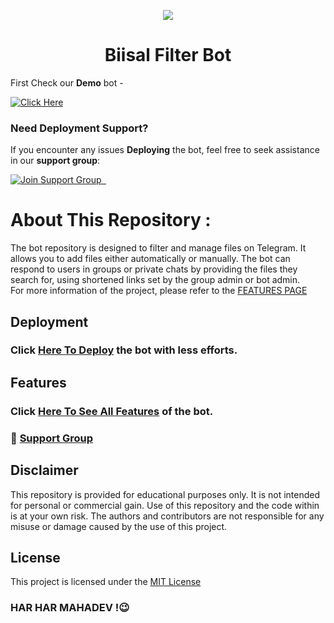 <p align="center">
  <img src="https://graph.org/file/a5f6da40168d19a3bedb8.jpg">
</p>
<h1 align="center">
  Biisal Filter Bot
</h1>

First Check our **Demo** bot -

[![Click Here](https://img.shields.io/badge/Demo%20Bot-Click%20Here-blue?style=flat&logo=telegram&labelColor=white&link=https://t.me/ftmpremiumbot)](https://t.me/ftmpremiumbot)

### Need Deployment Support?

If you encounter any issues **Deploying** the bot, feel free to seek assistance in our **support group**:

[![Join Support Group    ](https://img.shields.io/badge/Join%20Support%20Group-Click%20Here-blue?style=flat&logo=telegram&labelColor=white&link=https://t.me/ftmbotzsupport)](https://t.me/ftmbotzsupport)

# About This Repository :

The bot repository is designed to filter and manage files on Telegram. It allows you to add files either automatically or manually. The bot can respond to users in groups or private chats by providing the files they search for, using shortened links set by the group admin or bot admin.
<br>
For more information of the project, please refer to the [FEATURES PAGE](https://github.com/biisal/ftmdeveloperz/ftm-ultrabot/blob/FTM-BOTZ/readme/FEATURES.md)

## Deployment

### Click [Here To Deploy](https://github.com/biisal/biisal-filter-bot/blob/main/readme/DEPLOYMENT.md) the bot with less efforts.

## Features

### Click [Here To See All Features](https://github.com/biisal/biisal-filter-bot/blob/main/readme/FEATURES.md) of the bot.

### 🔧 [Support Group](https://t.me/ftmbotzsupport)

## Disclaimer

This repository is provided for educational purposes only. It is not intended for personal or commercial gain. Use of this repository and the code within is at your own risk. The authors and contributors are not responsible for any misuse or damage caused by the use of this project.

## License
This project is licensed under the [MIT License](https://github.com/ftmdeveloperz/ftm-ultrabot/blob/FTM-BOTZ/LICENSE)

### HAR HAR MAHADEV !😉
